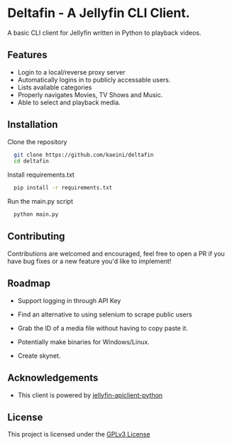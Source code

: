 
# Deltafin - A Jellyfin CLI Client.

A basic CLI client for Jellyfin written in Python to playback videos.


## Features

- Login to a local/reverse proxy server
- Automatically logins in to publicly accessable users.
- Lists avaliable categories
- Properly navigates Movies, TV Shows and Music.
- Able to select and playback media.




## Installation

Clone the repository

```bash
  git clone https://github.com/kaeini/deltafin
  cd deltafin
```

Install requirements.txt

```bash
  pip install -r requirements.txt
```

Run the main.py script
```bash
  python main.py
```


## Contributing

Contributions are welcomed and encouraged, feel free to open a PR if you have bug fixes or a new feature you'd like to implement!


## Roadmap

- Support logging in through API Key

- Find an alternative to using selenium to scrape public users

- Grab the ID of a media file without having to copy paste it.

- Potentially make binaries for Windows/Linux.

- Create skynet.


## Acknowledgements

 - This client is powered by [jellyfin-apiclient-python](https://github.com/jellyfin/jellyfin-apiclient-python)



## License

This project is licensed under the [GPLv3 License](https://choosealicense.com/licenses/gpl-3.0/)

